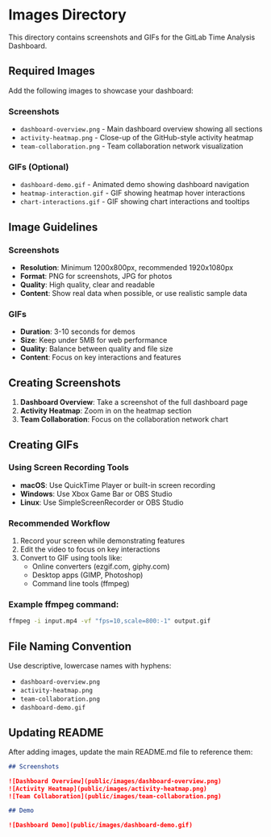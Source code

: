 # Images Directory

This directory contains screenshots and GIFs for the GitLab Time Analysis Dashboard.

## Required Images

Add the following images to showcase your dashboard:

### Screenshots
- `dashboard-overview.png` - Main dashboard overview showing all sections
- `activity-heatmap.png` - Close-up of the GitHub-style activity heatmap
- `team-collaboration.png` - Team collaboration network visualization

### GIFs (Optional)
- `dashboard-demo.gif` - Animated demo showing dashboard navigation
- `heatmap-interaction.gif` - GIF showing heatmap hover interactions
- `chart-interactions.gif` - GIF showing chart interactions and tooltips

## Image Guidelines

### Screenshots
- **Resolution**: Minimum 1200x800px, recommended 1920x1080px
- **Format**: PNG for screenshots, JPG for photos
- **Quality**: High quality, clear and readable
- **Content**: Show real data when possible, or use realistic sample data

### GIFs
- **Duration**: 3-10 seconds for demos
- **Size**: Keep under 5MB for web performance
- **Quality**: Balance between quality and file size
- **Content**: Focus on key interactions and features

## Creating Screenshots

1. **Dashboard Overview**: Take a screenshot of the full dashboard page
2. **Activity Heatmap**: Zoom in on the heatmap section
3. **Team Collaboration**: Focus on the collaboration network chart

## Creating GIFs

### Using Screen Recording Tools
- **macOS**: Use QuickTime Player or built-in screen recording
- **Windows**: Use Xbox Game Bar or OBS Studio
- **Linux**: Use SimpleScreenRecorder or OBS Studio

### Recommended Workflow
1. Record your screen while demonstrating features
2. Edit the video to focus on key interactions
3. Convert to GIF using tools like:
   - Online converters (ezgif.com, giphy.com)
   - Desktop apps (GIMP, Photoshop)
   - Command line tools (ffmpeg)

### Example ffmpeg command:
```bash
ffmpeg -i input.mp4 -vf "fps=10,scale=800:-1" output.gif
```

## File Naming Convention

Use descriptive, lowercase names with hyphens:
- `dashboard-overview.png`
- `activity-heatmap.png`
- `team-collaboration.png`
- `dashboard-demo.gif`

## Updating README

After adding images, update the main README.md file to reference them:

```markdown
## Screenshots

![Dashboard Overview](public/images/dashboard-overview.png)
![Activity Heatmap](public/images/activity-heatmap.png)
![Team Collaboration](public/images/team-collaboration.png)

## Demo

![Dashboard Demo](public/images/dashboard-demo.gif)
``` 